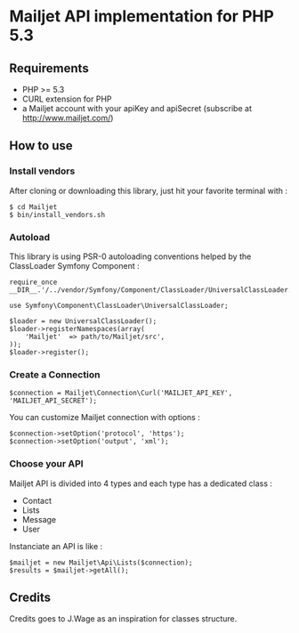 # Mailjet API implementation for PHP 5.3

## Requirements

- PHP >= 5.3
- CURL extension for PHP
- a Mailjet account with your apiKey and apiSecret (subscribe at http://www.mailjet.com/)

## How to use

### Install vendors

After cloning or downloading this library, just hit your favorite terminal with :

    $ cd Mailjet
    $ bin/install_vendors.sh

### Autoload

This library is using PSR-0 autoloading conventions helped by the ClassLoader Symfony Component :

    require_once __DIR__.'/../vendor/Symfony/Component/ClassLoader/UniversalClassLoader.php';

    use Symfony\Component\ClassLoader\UniversalClassLoader;

    $loader = new UniversalClassLoader();
    $loader->registerNamespaces(array(
        'Mailjet'  => path/to/Mailjet/src',
    ));
    $loader->register();

### Create a Connection

    $connection = Mailjet\Connection\Curl('MAILJET_API_KEY', 'MAILJET_API_SECRET');

You can customize Mailjet connection with options :

    $connection->setOption('protocol', 'https');
    $connection->setOption('output', 'xml');

### Choose your API

Mailjet API is divided into 4 types and each type has a dedicated class :

* Contact
* Lists
* Message
* User

Instanciate an API is like :

    $mailjet = new Mailjet\Api\Lists($connection);
    $results = $mailjet->getAll();

## Credits

Credits goes to J.Wage as an inspiration for classes structure.